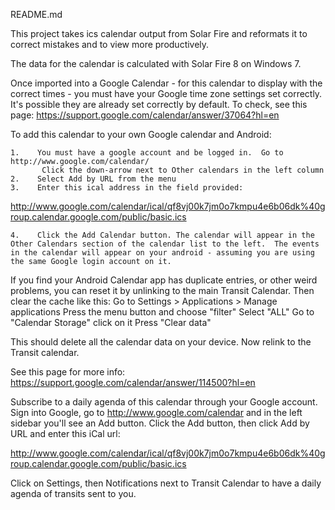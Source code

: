 README.md

This project takes ics calendar output from Solar Fire and reformats it to correct mistakes and to view more productively.

The data for the calendar is calculated with Solar Fire 8 on Windows 7. 

Once imported into a Google Calendar - for this calendar to display with the correct times - you must have your Google time zone settings set correctly.  It's possible they are already set correctly by default. To check, see this page:
https://support.google.com/calendar/answer/37064?hl=en

To add this calendar to your own Google calendar and Android: 

    1.    You must have a google account and be logged in.  Go to http://www.google.com/calendar/
           Click the down-arrow next to Other calendars in the left column
    2.    Select Add by URL from the menu     
    3.    Enter this ical address in the field provided:

http://www.google.com/calendar/ical/qf8vj00k7jm0o7kmpu4e6b06dk%40group.calendar.google.com/public/basic.ics
        
    4.    Click the Add Calendar button. The calendar will appear in the Other Calendars section of the calendar list to the left.  The events in the calendar will appear on your android - assuming you are using the same Google login account on it.

If you find your Android Calendar app has duplicate entries, or other weird problems, you can reset it by unlinking to the main Transit Calendar.  Then clear the cache like this:
Go to Settings > Applications > Manage applications
Press the menu button and choose "filter"
Select "ALL"
Go to "Calendar Storage" click on it
Press "Clear data"

This should delete all the calendar data on your device.  Now relink to the Transit calendar.

See this page for more info:  https://support.google.com/calendar/answer/114500?hl=en

Subscribe to a daily agenda of this calendar through your Google account.  Sign into Google, go to http://www.google.com/calendar and in the left sidebar you'll see an Add button.  Click the Add button, then click Add by URL and enter this iCal url:

http://www.google.com/calendar/ical/qf8vj00k7jm0o7kmpu4e6b06dk%40group.calendar.google.com/public/basic.ics

Click on Settings, then Notifications next to Transit Calendar to have a daily agenda of transits sent to you.




